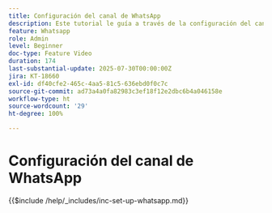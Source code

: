 ```yaml
---
title: Configuración del canal de WhatsApp
description: Este tutorial le guía a través de la configuración del canal WhatsApp en Adobe Journey Optimizer para habilitar la mensajería de empresa en tiempo real.
feature: Whatsapp
role: Admin
level: Beginner
doc-type: Feature Video
duration: 174
last-substantial-update: 2025-07-30T00:00:00Z
jira: KT-18660
exl-id: df40cfe2-465c-4aa5-81c5-636ebd0f0c7c
source-git-commit: ad73a4a0fa82983c3ef18f12e2dbc6b4a046158e
workflow-type: ht
source-wordcount: '29'
ht-degree: 100%

---
```


# Configuración del canal de WhatsApp

{{$include /help/_includes/inc-set-up-whatsapp.md}}
